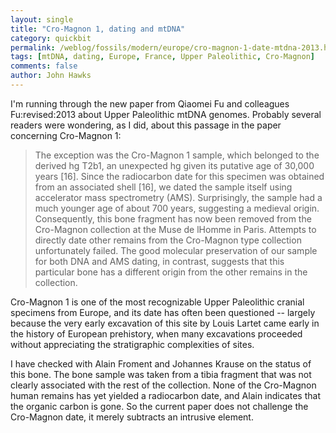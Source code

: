 ```yaml
---
layout: single 
title: "Cro-Magnon 1, dating and mtDNA" 
category: quickbit
permalink: /weblog/fossils/modern/europe/cro-magnon-1-date-mtdna-2013.html
tags: [mtDNA, dating, Europe, France, Upper Paleolithic, Cro-Magnon] 
comments: false 
author: John Hawks 
---
```


I'm running through the new paper from Qiaomei Fu and colleagues <bib>Fu:revised:2013</bib> about Upper Paleolithic mtDNA genomes. Probably several readers were wondering, as I did, about this passage in the paper concerning Cro-Magnon 1: 

<blockquote>The exception was the Cro-Magnon 1 sample, which belonged to the derived hg T2b1, an unexpected hg given its putative age of 30,000 years [16]. Since the radiocarbon date for this specimen was obtained from an associated shell [16], we dated the sample itself using accelerator mass spectrometry (AMS). Surprisingly, the sample had a much younger age of about 700 years, suggesting a medieval origin. Consequently, this bone fragment has now been removed from the Cro-Magnon collection at the Muse de lHomme in Paris. Attempts to directly date other remains from the Cro-Magnon type collection unfortunately failed. The good molecular preservation of our sample for both DNA and AMS dating, in contrast, suggests that this particular bone has a different origin from the other remains in the collection.</blockquote>

Cro-Magnon 1 is one of the most recognizable Upper Paleolithic cranial specimens from Europe, and its date has often been questioned -- largely because the very early excavation of this site by Louis Lartet came early in the history of European prehistory, when many excavations proceeded without appreciating the stratigraphic complexities of sites. 

I have checked with Alain Froment and Johannes Krause on the status of this bone. The bone sample was taken from a tibia fragment that was not clearly associated with the rest of the collection. None of the Cro-Magnon human remains has yet yielded a radiocarbon date, and Alain indicates that the organic carbon is gone. So the current paper does not challenge the Cro-Magnon date, it merely subtracts an intrusive element.

